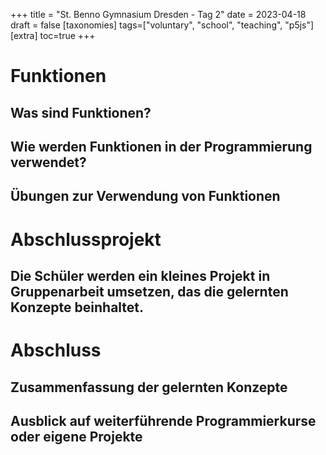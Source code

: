 +++
title = "St. Benno Gymnasium Dresden - Tag 2"
date = 2023-04-18
draft = false
[taxonomies]
tags=["voluntary", "school", "teaching", "p5js"]
[extra]
toc=true
+++

#  Funktionen

##  Was sind Funktionen?
##  Wie werden Funktionen in der Programmierung verwendet?
##  Übungen zur Verwendung von Funktionen

#  Abschlussprojekt

##  Die Schüler werden ein kleines Projekt in Gruppenarbeit umsetzen, das die gelernten Konzepte beinhaltet.

#  Abschluss

##  Zusammenfassung der gelernten Konzepte
##  Ausblick auf weiterführende Programmierkurse oder eigene Projekte
